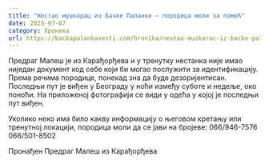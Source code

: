 ```yaml
---
title: "Нестао мушкарац из Бачке Паланке – породица моли за помоћ"
date: 2025-07-07
category: Хроника
url: https://backapalankavesti.com/hronika/nestao-muskarac-iz-backe-palanke-porodica-moli-za-pomoc/
---
```


Предраг Малеш је из Карађорђева и у тренутку нестанка није имао ниједан документ код себе који би могао послужити за идентификацију. Према речима породице, понекад зна да буде дезоријентисан. Последњи пут је виђен у Београду у ноћи између суботе и недеље, око поноћи. На приложеној фотографији се види у одећа у којој је последњи пут виђен.

Уколико неко има било какву информацију о његовом кретању или тренутној локацији, породица моли да се јави на бројеве:
066/946-7576
066/501-8502

Пронађен Предраг Малеш из Карађорђева
